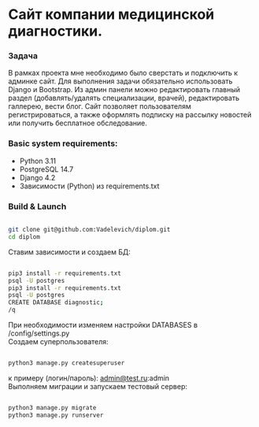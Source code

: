 # Сайт компании медицинской диагностики.

### Задача

В рамках проекта мне необходимо было сверстать и подключить к админке сайт. Для выполнения задачи обязательно использовать Django и Bootstrap.
Из админ панели можно редактировать главный раздел (добавлять/удалять специализации, врачей), редактировать галлерею, вести блог.
Сайт позволяет пользователям регистрироваться, а также оформлять подписку на рассылку новостей или получить бесплатное обследование.  


### Basic system requirements:

- Python 3.11
- PostgreSQL  14.7 
- Django 4.2
- Зависимости (Python) из requirements.txt


### Build & Launch

```bash

git clone git@github.com:Vadelevich/diplom.git
cd diplom
```

Ставим зависимости и создаем БД:

```bash

pip3 install -r requirements.txt
psql -U postgres 
pip3 install -r requirements.txt
psql -U postgres 
CREATE DATABASE diagnostic;
/q
```
При необходимости изменяем настройки DATABASES в /config/settings.py<br>
Создаем суперпользователя:
```bash

python3 manage.py createsuperuser
```
к примеру (логин/пароль): admin@test.ru:admin<br>
Выполняем миграции и запускаем тестовый сервер:
```bash

python3 manage.py migrate
python3 manage.py runserver
```
